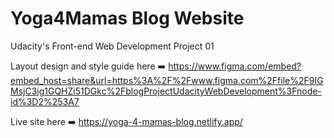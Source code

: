 # Yoga4Mamas Blog Website
Udacity's Front-end Web Development Project 01

Layout design and style guide here ➡️  https://www.figma.com/embed?embed_host=share&url=https%3A%2F%2Fwww.figma.com%2Ffile%2F9IGMsjC3ig1GQHZi51DGkc%2FblogProjectUdacityWebDevelopment%3Fnode-id%3D2%253A7

Live site here ➡️ 
https://yoga-4-mamas-blog.netlify.app/
